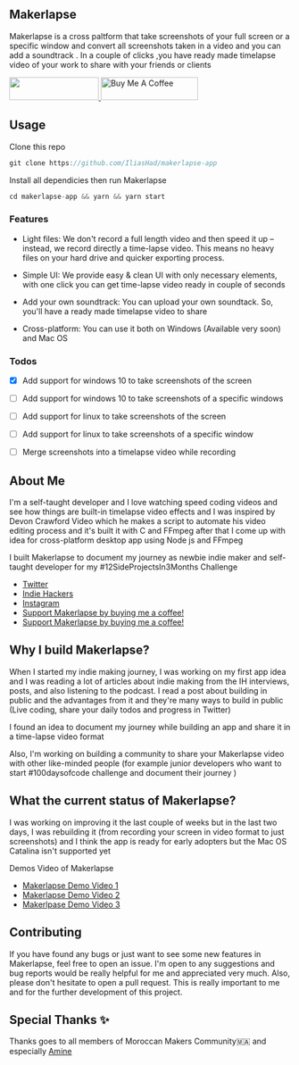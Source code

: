 ## Makerlapse

Makerlapse is a cross paltform that take screenshots of your full screen or a specific window and convert all screenshots taken in a video and you can add a soundtrack . In a couple of clicks ,you have  ready made timelapse video of your work to share with your friends or clients


<a href="https://www.patreon.com/iliashaddad">
  <img src="https://c5.patreon.com/external/logo/become_a_patron_button@2x.png" height="41" width="160">
</a> <a href="https://www.buymeacoffee.com/iliashaddad" target="_blank"><img src="https://cdn.buymeacoffee.com/buttons/default-orange.png" alt="Buy Me A Coffee" height="41" width="174"></a>

## Usage

Clone this repo
```javascript
git clone https://github.com/IliasHad/makerlapse-app
```

Install all dependicies then run Makerlapse
```javascript
cd makerlapse-app && yarn && yarn start
```

### Features
- Light files: We don't record a full length video and then speed it up – instead, we record directly a time-lapse video. This means no heavy files on your hard drive and quicker exporting process.

- Simple UI: We provide easy & clean UI with only necessary elements, with one click you can get time-lapse video ready in couple of seconds

- Add your own soundtrack: You can upload your own soundtack. So, you'll have a ready made timelapse video to share
- Cross-platform: You can use it both on Windows (Available very soon) and Mac OS


 ### Todos

- [x] Add support for windows 10 to take screenshots of the screen
- [ ] Add support for windows 10 to take screenshots of a specific windows
- [ ] Add support for linux to take screenshots of the screen
- [ ] Add support for linux to take screenshots of a specific window
- [ ] Merge screenshots into a timelapse video while recording 


## About Me

I'm a self-taught developer and I love watching speed coding videos and see how things are built-in timelapse video effects and I was inspired by Devon Crawford Video which he makes a script to automate his video editing process and it's built it with C and FFmpeg after that I come up with idea for cross-platform desktop app using Node js and FFmpeg 

I built Makerlapse to document my journey as newbie indie maker and self-taught developer for my #12SideProjectsIn3Months Challenge

 


* [Twitter](https://twitter.com/IliasHaddad3)
* [Indie Hackers](https://www.indiehackers.com/Iliashad/)
* [Instagram](https://www.instagram.com/iliashaddad3)
* [Support Makerlapse by buying me a coffee!](https://www.buymeacoffee.com/iliashaddad3)
* [Support Makerlapse by buying me a coffee!](https://patreon.com/iliashaddad)




## Why I build Makerlapse?
When I started my indie making journey, I was working on my first app idea and I was reading a lot of articles about indie making from the IH interviews, posts, and also listening to the podcast. I read a post about building in public and the advantages from it and they're many ways to build in public (Live coding, share your daily todos and progress in Twitter)

I found an idea to document my journey while building an app and share it in a time-lapse video format

Also, I'm working on building a community to share your Makerlapse video with other like-minded people (for example junior developers who want to start #100daysofcode challenge and document their journey )

## What the current status of Makerlapse?
I was working on improving it the last couple of weeks but in the last two days, I was rebuilding it (from recording your screen in video format to just screenshots) and I think the app is ready for early adopters but the Mac OS Catalina isn't supported yet

Demos Video of Makerlapse


* [Makerlapse Demo Video 1](https://www.youtube.com/watch?v=digvvOKY3JU)
* [Makerlapse Demo Video 2](https://www.youtube.com/watch?v=3An5knEUxQU)
* [Makerlpase Demo Video 3](https://www.youtube.com/watch?v=VoFIJV28Ez0)








##  Contributing
If you have found any bugs or just want to see some new features in Makerlapse, feel free to open an issue. I'm open to any suggestions and bug reports would be really helpful for me and appreciated very much. Also, please don't hesitate to open a pull request. This is really important to me and for the further development of this project.
## Special Thanks  ✨

Thanks goes to all members of Moroccan Makers Community🇲🇦 and especially [Amine](https://twitter.com/kytwb )




